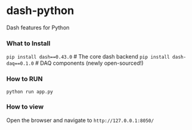 # dash-python
Dash features for Python

### What to Install
`pip install dash==0.43.0`  # The core dash backend
`pip install dash-daq==0.1.0`  # DAQ components (newly open-sourced!)

### How to RUN
`python run app.py`

### How to view
Open the browser and navigate to 
`http://127.0.0.1:8050/`
